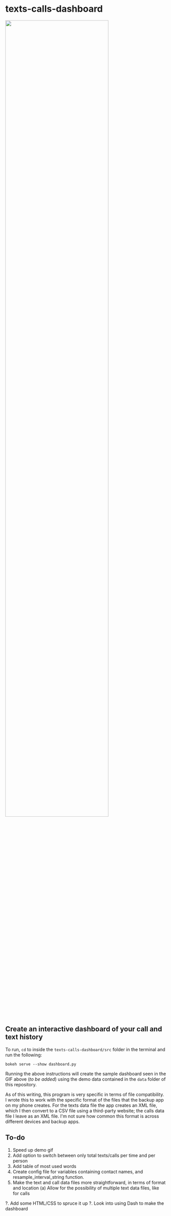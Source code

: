 # texts-calls-dashboard

<img src="sample1.gif" style="width:80%"/>

## Create an interactive dashboard of your call and text history

To run, `cd` to inside the `texts-calls-dashboard/src` folder in the terminal and run the following:

```shell
bokeh serve --show dashboard.py
```

Running the above instructions will create the sample dashboard seen in the GIF above (*to be added*) using the demo data contained in the `data` folder of this repository.

As of this writing, this program is very specific in terms of file compatibility. I wrote this to work with the specific format of the files that the backup app on my phone creates. For the texts data file the app creates an XML file, which I then convert to a CSV file using a third-party website; the calls data file I leave as an XML file. I'm not sure how common this format is across different devices and backup apps.

## To-do

1. Speed up demo gif
2. Add option to switch between only total texts/calls per time and per person
3. Add table of most used words
4. Create config file for variables containing contact names, and resample_interval_string function.
5. Make the text and call data files more straightforward, in terms of format and location
   (a) Allow for the possibility of multiple text data files, like for calls

?. Add some HTML/CSS to spruce it up
?. Look into using Dash to make the dashboard
